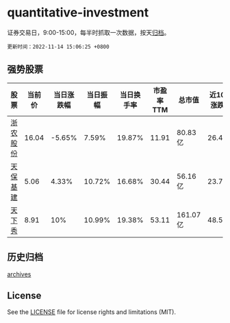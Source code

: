 # quantitative-investment

证券交易日，9:00-15:00，每半时抓取一次数据，按天[归档](archives)。

`更新时间：2022-11-14 15:06:25 +0800`

## 强势股票

|股票|当前价|当日涨跌幅|当日振幅|当日换手率|市盈率TTM|总市值|近10日涨跌幅|
|----|----|----|----|----|----|----|----|
|[浙农股份](https://xueqiu.com/S/SZ002758)|16.04|-5.65%|7.59%|19.87%|11.91|80.83亿|26.4%|
|[天保基建](https://xueqiu.com/S/SZ000965)|5.06|4.33%|10.72%|16.68%|30.44|56.16亿|23.72%|
|[天下秀](https://xueqiu.com/S/SH600556)|8.91|10%|10.99%|19.38%|53.11|161.07亿|48.5%|

## 历史归档

[archives](archives)

## License

See the [LICENSE](LICENSE) file for license rights and limitations (MIT).